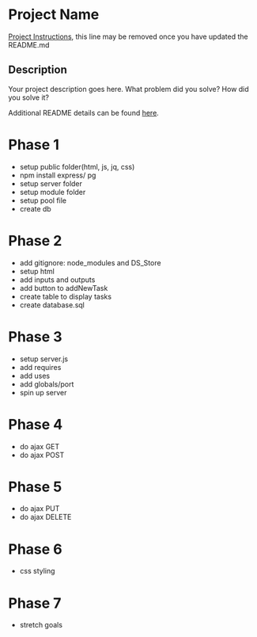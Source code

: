 # Project Name

[Project Instructions](./INSTRUCTIONS.md), this line may be removed once you have updated the README.md

## Description

Your project description goes here. What problem did you solve? How did you solve it?

Additional README details can be found [here](https://github.com/PrimeAcademy/readme-template/blob/master/README.md).


Phase 1 
===

- setup public folder(html, js, jq, css)
- npm install express/ pg
- setup server folder
- setup module folder
- setup pool file
- create db

Phase 2 
===

- add gitignore: node_modules and DS_Store
- setup html 
- add inputs and outputs
- add button to addNewTask
- create table to display tasks
- create database.sql 

Phase 3 
===

- setup server.js
- add requires
- add uses
- add globals/port
- spin up server

Phase 4
===

- do ajax GET
- do ajax POST

Phase 5 
===

- do ajax PUT
- do ajax DELETE

Phase 6
===

- css styling

Phase 7
===

- stretch goals